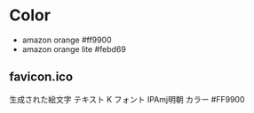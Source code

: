 # Color
- amazon orange
    #ff9900
- amazon orange lite
    #febd69

## favicon.ico
生成された絵文字
テキスト
K
フォント
IPAmj明朝
カラー
 #FF9900
